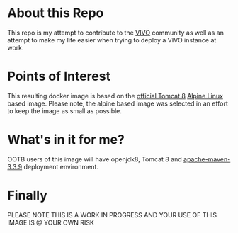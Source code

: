 # About this Repo

This repo is my attempt to contribute to the [VIVO](http://vivoweb.org) community as well as an
attempt to make my life easier when trying to deploy a VIVO instance at work.

# Points of Interest
This resulting docker image is based on the [official Tomcat 8](https://hub.docker.com/_/tomcat/)
[Alpine Linux](https://hub.docker.com/_/alpine/) based image. Please note, the alpine based image was selected in an effort to keep the image as small as possible.

# What's in it for me?
OOTB users of this image will have openjdk8, Tomcat 8 and [apache-maven-3.3.9](https://maven.apache.org/) deployment environment.

# Finally

PLEASE NOTE THIS IS A WORK IN PROGRESS AND YOUR USE OF THIS IMAGE IS @ YOUR OWN RISK
